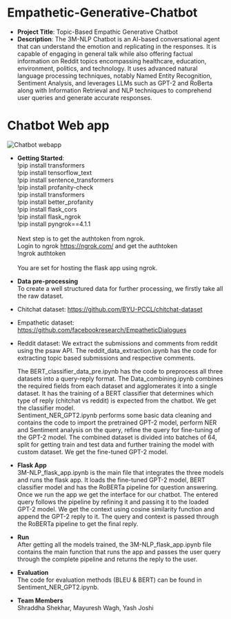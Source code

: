 # Empathetic-Generative-Chatbot

* **Project Title**: Topic-Based Empathic Generative Chatbot
* **Description**:  The 3M-NLP Chatbot is an AI-based conversational agent that can understand the emotion and replicating in the responses. It is capable of engaging in general talk while also offering factual information on Reddit topics encompassing healthcare, education, environment, politics, and technology. It uses advanced natural language processing techniques, notably Named Entity Recognition, Sentiment Analysis, and leverages LLMs such as GPT-2 and RoBerta along with Information Retrieval and NLP techniques to comprehend user queries and generate accurate responses.

# Chatbot Web app 
![Chatbot webapp]()

* **Getting Started**: <br />
!pip install transformers <br />
!pip install tensorflow_text <br />
!pip install sentence_transformers <br />
!pip install profanity-check <br />
!pip install transformers <br />
!pip install better_profanity <br />
!pip install flask_cors <br />
!pip install flask_ngrok <br />
!pip install pyngrok==4.1.1 <br /> <br />
Next step is to get the authtoken from ngrok.<br />
Login to ngrok https://ngrok.com/ and get the authtoken <br />
!ngrok authtoken <authtoken> <br /> <br />
You are set for hosting the flask app using ngrok.

* **Data pre-processing** <br />
To create a well structured data for further processing, we firstly take all the raw dataset.
- Chitchat dataset: https://github.com/BYU-PCCL/chitchat-dataset
- Empathetic dataset: https://github.com/facebookresearch/EmpatheticDialogues
- Reddit dataset: We extract the submissions and comments from reddit using the psaw API. The reddit_data_extraction.ipynb has the code for extracting topic based submissions and respective comments. <br/>

  The BERT_classifier_data_pre.ipynb has the code to preprocess all three datasets into a query-reply format. The Data_combining.ipynb combines the required fields from each dataset and agglomerates it into a single dataset. It has the training of a BERT classifier that determines which type of reply (chitchat vs reddit) is expected from the chatbot. We get the classifier model. <br />
Sentiment_NER_GPT2.ipynb performs some basic data cleaning and contains the code to import the pretrained GPT-2 model, perform NER and Sentiment analysis on the query, refine the query for fine-tuning of the GPT-2 model. The combined dataset is divided into batches of 64, split for getting train and test data and further training the model with custom dataset. We get the fine-tuned GPT-2 model.

* **Flask App** <br />
3M-NLP_flask_app.ipynb is the main file that integrates the three models and runs the flask app. It loads the fine-tuned GPT-2 model, BERT classifier model and has the RoBERTa pipeline for question answering. Once we run the app we get the interface for our chatbot. The entered query follows the pipeline by refining it and passing it to the loaded GPT-2 model. We get the context using cosine similarity function and append the GPT-2 reply to it. The query and context is passed through the RoBERTa pipeline to get the final reply.

* **Run** <br />
After getting all the models trained, the 3M-NLP_flask_app.ipynb file contains the main function that runs the app and passes the user query through the complete pipeline and returns the reply to the user.
  
* **Evaluation** <br />
The code for evaluation methods (BLEU & BERT) can be found in Sentiment_NER_GPT2.ipynb.
  
* **Team Members** <br />
Shraddha Shekhar,
Mayuresh Wagh,
Yash Joshi




